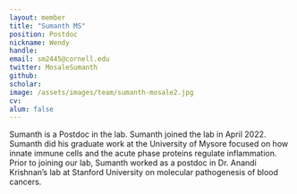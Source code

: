 ```yaml
---
layout: member
title: "Sumanth MS"
position: Postdoc
nickname: Wendy
handle: 
email: sm2445@cornell.edu
twitter: MosaleSumanth
github: 
scholar: 
image: /assets/images/team/sumanth-mosale2.jpg
cv: 
alum: false
---
```

Sumanth is a Postdoc in the lab. Sumanth joined the lab in April 2022. Sumanth did his graduate work at the University of Mysore focused on how innate immune cells and the acute phase proteins regulate inflammation. Prior to joining our lab, Sumanth worked as a postdoc in Dr. Anandi Krishnan’s lab at Stanford University on molecular pathogenesis of blood cancers.

